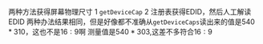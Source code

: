 两种方法获得屏幕物理尺寸
1 `getDeviceCap`
2 注册表获得EDID，然后人工解读EDID
两种办法结果相同，但是好像都不准确从`getDeviceCaps`读出来的值是$540*310$，这也不是$16:9$啊
测量值是$540*303$,这差不多符合$16:9$
